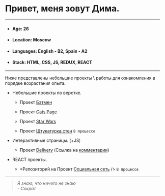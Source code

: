 # Привет, меня зовут Дима.
______
* #### Age: 26
* #### Location: Moscow
* #### Languages: English - B2, Spain - A2
* #### Stack: HTML, CSS, JS, REDUX, REACT
______
Ниже представлены небольшие проекты \ работы для ознакомления в порядке возрастания опыта. 

+ Небольшие проекты по верстке.

    - Проект [Бэтмен][1]

    - Проект [Cats Page][2]

    - Проект [Star Wars][3]
    
    - Проект [Штукатурка стен][7]  `В процессе`
    
+ Интерактивные страницы. (+JS)

    - Проект [Delivery][4] (Ссылка на [комментарии][5])
    
+ REACT проекты.

    - <Репозиторий на Проект [Социальная сеть][6]  /> `В процессе`

_____
 >*Я знаю, что ничего не знаю*  
                    *- Сократ*
                    
                                        
  


[1]: https://r8nes.github.io/batman_page/     "Верстка страницы 'Промо к фильму Бэтмен 2021'"
[2]: https://r8nes.github.io/cats_page/      "Верстка страницы с кошками - тестируем Bootstrap"
[3]: https://r8nes.github.io/star_wars_9_page/      "Верстка страницы 'Промо к фильму Star Wars. Скайуокер. Восход'"
[4]: https://r8nes.github.io/delivery/     "Delivery - сайт для заказа еды"
[5]: https://github.com/r8nes/delivery/blob/master/README.md      "Ссылка на README.md"
[6]: https://github.com/r8nes/social_page     "Социальная сеть"
[7]: https://r8nes.github.io/dry_wall_project/     "Верстка страницы 'ГИПСОЛИТ штукатурка стен'"
